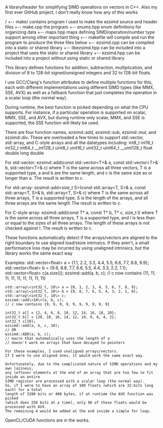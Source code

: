 A library/header for simplifying SIMD operations on vectors in C++.
Also my first ever GitHub project, I don't really know how any of this works

/
+-- make/           contains program I used to make the ezsimd source and header files
    +-- make.cpp    the program
    +-- enums.hpp   enum definitions for organizing data
    +-- maps.hpp    maps defining SIMD/operation/number type support among other important thing
    +-- makefile    will compile and run the program to produce the three files below
+-- ezsimd.cpp      can be compiled into a static or shared library
+-- libezsimd.hpp   can be included into a project that uses the static or shared library
+-- ezsimd.hpp      can be included into a project without using static or shared library

This library defines functions for addition, subtraction, multiplication, and division
of 8 to 128-bit signed/unsigned integers and 32 to 128-bit floats.

I use GCC/Clang's function attributes to define multiple functions for this,
each with different implementations using different SIMD types (like MMX, SSE, AVX)
as well as a fallback function that just completes the operation in a scalar loop (the normal way).

During runtime, the best function is picked depending on what the CPU supports.
For instance, if a particular operation is supported on scalar, MMX, SSE, and AVX, but
during runtime only scalar, MMX, and SSE is supported, the SSE function will likely be used.

There are four function names, ezsimd::add, ezsimd::sub, ezsimd::mul, and ezsimd::div.
These are overloaded a few times to support std::vector, std::array, and C-style arrays
and all the datatypes including:
    int8_t
    int16_t
    int32_t
    int64_t
    __int128_t
    uint8_t
    uint16_t
    uint32_t
    uint64_t
    __uint128_t
    float
    double
    long double

For std::vector:
    ezsimd::add(const std::vector\<T\>& a, const std::vector\<T\>& b, std::vector\<T\>& c)
    where T is the same across all three vectors,
    T is a supported type,
    a and b are the same length,
    and c is the same size as or longer than a.
    The result is written to c.

For std::array:
    ezsimd::add\<size_t S\>(const std::array\<T, S\>& a, const std::array\<T, S\>& b, std::array\<T, S\>& c)
    where T is the same across all three arrays,
    T is a supported type,
    S is the length of the arrays,
    and all three arrays are the same length
    The result is written to c.

For C-style array:
    ezsimd::add(const T* a, const T* b, T* c, size_t l)
    where T is the same across all three arrays,
    T is a supported type,
    and l is less than or equal to the sizes of all three arrays.
    The length of these arrays is not checked against l.
    The result is written to c.

These functions automatically detect if the arrays/vectors are aligned to the right boundary
to use aligned load/store intrinsics.
If they aren't, a small performance loss may be incurred by using unaligned intrinsics,
but the library works the same exact way

Examples:
    std::vector\<float\> a = {1.1, 2.2, 3.3, 4.4, 5.5, 6.6, 7.7, 8.8, 9.9};
    std::vector\<float\> b = {9.9, 8.8, 7.7, 6.6, 5.5, 4.4, 3.3, 2.2, 1.1};
    std::vector\<float\> c(a.size());
    ezsimd::add(a, b, c);
    // c now contains {11, 11, 11, 11, 11, 11, 11, 11, 11}

    std::array\<int32_t, 10\> a = {0, 1, 2, 3, 4, 5, 6, 7, 8, 9};
    std::array\<int32_t, 10\> b = {9, 8, 7, 6, 5, 4, 3, 2, 1, 0};
    std::array\<int32_t, 10\> c;
    ezsimd::add\<10\>(a, b, c);
    // c now contains {9, 9, 9, 9, 9, 9, 9, 9, 9, 9}

    int32_t a[] = {2, 4, 6, 8, 10, 12, 14, 16, 18, 20};
    int32_t b[] = {20, 18, 16, 14, 12, 10, 9, 6, 4, 2};
    int32_t c[10];
    ezsimd::add(a, b, c, 10);
    // OR
    ezsimd::ADD(a, b, c);
    // macro that automatically uses the length of a
    // doesn't work on arrays that have decayed to pointers

    For these examples, I used unaligned arrays/vectors.
    If I were to use aligned ones, it would work the same exact way.

    Unfortunately, due to the complicated nature of SIMD operations and my own laziness,
    any leftover elements at the end of an array that are too few to fit inside an entire
    SIMD register are processed with a scalar loop (the normal way).
    So, if I were to have an array of 100 floats (which are 32-bits long each) for a total
    length of 3200 bits or 400 bytes, if at runtime the AVX function was picked
    (which does 256 bits at a time), only 96 of those floats would be processed with AVX.
    The remaining 4 would be added at the end inside a simple for loop.

OpenCL/CUDA functions are in the works.